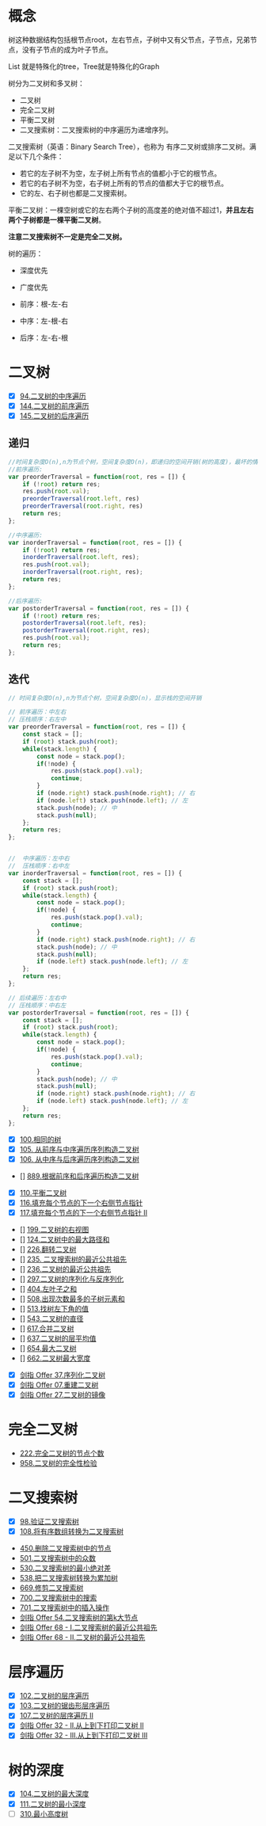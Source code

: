 # 概念

树这种数据结构包括根节点root，左右节点，子树中又有父节点，子节点，兄弟节点，没有子节点的成为叶子节点。

List 就是特殊化的tree，Tree就是特殊化的Graph

树分为二叉树和多叉树：

- 二叉树
- 完全二叉树
- 平衡二叉树
- 二叉搜索树：二叉搜索树的中序遍历为递增序列。

二叉搜索树（英语：Binary Search Tree），也称为 有序二叉树或排序二叉树。满足以下几个条件：

- 若它的左子树不为空，左子树上所有节点的值都小于它的根节点。
- 若它的右子树不为空，右子树上所有的节点的值都大于它的根节点。
- 它的左、右子树也都是二叉搜索树。

平衡二叉树：一棵空树或它的左右两个子树的高度差的绝对值不超过1，**并且左右两个子树都是一棵平衡二叉树**。

**注意二叉搜索树不一定是完全二叉树。**

树的遍历：

- 深度优先
- 广度优先

- 前序：根-左-右
- 中序：左-根-右
- 后序：左-右-根

# 二叉树

- [x] [94.二叉树的中序遍历](https://leetcode-cn.com/problems/binary-tree-inorder-traversal)
- [x] [144.二叉树的前序遍历](https://leetcode-cn.com/problems/binary-tree-preorder-traversal)
- [x] [145.二叉树的后序遍历](https://leetcode.cn/problems/binary-tree-postorder-traversal/)

## 递归

```js
//时间复杂度O(n),n为节点个树，空间复杂度O(n)，即递归的空间开销(树的高度)，最坏的情况下树是链表，所以是O(n)，平均空间复杂度O(logn)
//前序遍历:
var preorderTraversal = function(root, res = []) {
    if (!root) return res;
    res.push(root.val);
    preorderTraversal(root.left, res)
    preorderTraversal(root.right, res)
    return res;
};

//中序遍历:
var inorderTraversal = function(root, res = []) {
    if (!root) return res;
    inorderTraversal(root.left, res);
    res.push(root.val);
    inorderTraversal(root.right, res);
    return res;
};

//后序遍历:
var postorderTraversal = function(root, res = []) {
    if (!root) return res;
    postorderTraversal(root.left, res);
    postorderTraversal(root.right, res);
    res.push(root.val);
    return res;
};
```

## 迭代

```js
// 时间复杂度O(n),n为节点个树，空间复杂度O(n)，显示栈的空间开销

// 前序遍历：中左右
// 压栈顺序：右左中
var preorderTraversal = function(root, res = []) {
    const stack = [];
    if (root) stack.push(root);
    while(stack.length) {
        const node = stack.pop();
        if(!node) {
            res.push(stack.pop().val);
            continue;
        }
        if (node.right) stack.push(node.right); // 右
        if (node.left) stack.push(node.left); // 左
        stack.push(node); // 中
        stack.push(null);
    }; 
    return res;
};


//  中序遍历：左中右
//  压栈顺序：右中左
var inorderTraversal = function(root, res = []) {
    const stack = [];
    if (root) stack.push(root);
    while(stack.length) {
        const node = stack.pop();
        if(!node) {
            res.push(stack.pop().val);
            continue;
        }
        if (node.right) stack.push(node.right); // 右
        stack.push(node); // 中
        stack.push(null);
        if (node.left) stack.push(node.left); // 左
    };
    return res;
};

// 后续遍历：左右中
// 压栈顺序：中右左
var postorderTraversal = function(root, res = []) {
    const stack = [];
    if (root) stack.push(root);
    while(stack.length) {
        const node = stack.pop();
        if(!node) {
            res.push(stack.pop().val);
            continue;
        }
        stack.push(node); // 中
        stack.push(null);
        if (node.right) stack.push(node.right); // 右
        if (node.left) stack.push(node.left); // 左
    };
    return res;
};

```

- [x] [100.相同的树](https://leetcode-cn.com/problems/same-tree)
- [x] [105. 从前序与中序遍历序列构造二叉树](https://leetcode.cn/problems/construct-binary-tree-from-preorder-and-inorder-traversal/)
- [x] [106. 从中序与后序遍历序列构造二叉树](https://leetcode.cn/problems/construct-binary-tree-from-inorder-and-postorder-traversal/)
- [] [889.根据前序和后序遍历构造二叉树](https://leetcode-cn.com/problems/construct-binary-tree-from-preorder-and-postorder-traversal)
- [x] [110.平衡二叉树](https://leetcode-cn.com/problems/balanced-binary-tree)
- [x] [116.填充每个节点的下一个右侧节点指针](https://leetcode-cn.com/problems/populating-next-right-pointers-in-each-node)
- [x] [117.填充每个节点的下一个右侧节点指针 II](https://leetcode-cn.com/problems/populating-next-right-pointers-in-each-node-ii)
- [] [199.二叉树的右视图](https://leetcode-cn.com/problems/binary-tree-right-side-view)
- [] [124.二叉树中的最大路径和](https://leetcode-cn.com/problems/binary-tree-maximum-path-sum)
- [] [226.翻转二叉树](https://leetcode-cn.com/problems/invert-binary-tree)
- [] [235. 二叉搜索树的最近公共祖先](https://leetcode.cn/problems/lowest-common-ancestor-of-a-binary-search-tree/)
- [] [236.二叉树的最近公共祖先](https://leetcode-cn.com/problems/lowest-common-ancestor-of-a-binary-tree)
- [] [297.二叉树的序列化与反序列化](https://leetcode-cn.com/problems/serialize-and-deserialize-binary-tree)
- [] [404.左叶子之和](https://leetcode-cn.com/problems/sum-of-left-leaves)
- [] [508.出现次数最多的子树元素和](https://leetcode-cn.com/problems/most-frequent-subtree-sum)
- [] [513.找树左下角的值](https://leetcode-cn.com/problems/find-bottom-left-tree-value)
- [] [543.二叉树的直径](https://leetcode-cn.com/problems/diameter-of-binary-tree)
- [] [617.合并二叉树](https://leetcode-cn.com/problems/merge-two-binary-trees)
- [] [637.二叉树的层平均值](https://leetcode-cn.com/problems/average-of-levels-in-binary-tree)
- [] [654.最大二叉树](https://leetcode-cn.com/problems/maximum-binary-tree)
- [] [662.二叉树最大宽度](https://leetcode-cn.com/problems/maximum-width-of-binary-tree)
- [x] [剑指 Offer 37.序列化二叉树](https://leetcode-cn.com/problems/xu-lie-hua-er-cha-shu-lcof/)
- [x] [剑指 Offer 07.重建二叉树](https://leetcode-cn.com/problems/zhong-jian-er-cha-shu-lcof)
- [x] [剑指 Offer 27.二叉树的镜像](https://leetcode-cn.com/problems/er-cha-shu-de-jing-xiang-lcof)

# 完全二叉树

- [222.完全二叉树的节点个数](https://leetcode-cn.com/problems/count-complete-tree-nodes)
- [958.二叉树的完全性检验](https://leetcode-cn.com/problems/check-completeness-of-a-binary-tree)


# 二叉搜索树

- [x] [98.验证二叉搜索树](https://leetcode-cn.com/problems/validate-binary-search-tree)
- [x] [108.将有序数组转换为二叉搜索树](https://leetcode-cn.com/problems/convert-sorted-array-to-binary-search-tree)
- [450.删除二叉搜索树中的节点](https://leetcode-cn.com/problems/delete-node-in-a-bst)
- [501.二叉搜索树中的众数](https://leetcode-cn.com/problems/find-mode-in-binary-search-tree)
- [530.二叉搜索树的最小绝对差](https://leetcode-cn.com/problems/minimum-absolute-difference-in-bst)
- [538.把二叉搜索树转换为累加树](https://leetcode-cn.com/problems/convert-bst-to-greater-tree)
- [669.修剪二叉搜索树](https://leetcode-cn.com/problems/trim-a-binary-search-tree)
- [700.二叉搜索树中的搜索](https://leetcode-cn.com/problems/search-in-a-binary-search-tree)
- [701.二叉搜索树中的插入操作](https://leetcode-cn.com/problems/insert-into-a-binary-search-tree)
- [剑指 Offer 54.二叉搜索树的第k大节点](https://leetcode-cn.com/problems/er-cha-sou-suo-shu-de-di-kda-jie-dian-lcof/)
- [剑指 Offer 68 - I.二叉搜索树的最近公共祖先](https://leetcode-cn.com/problems/er-cha-sou-suo-shu-de-zui-jin-gong-gong-zu-xian-lcof/)
- [剑指 Offer 68 - II.二叉树的最近公共祖先](https://leetcode-cn.com/problems/er-cha-shu-de-zui-jin-gong-gong-zu-xian-lcof/)

# 层序遍历

- [x] [102.二叉树的层序遍历](https://leetcode-cn.com/problems/binary-tree-level-order-traversal)
- [x] [103.二叉树的锯齿形层序遍历](https://leetcode-cn.com/problems/binary-tree-zigzag-level-order-traversal)
- [x] [107.二叉树的层序遍历 II](https://leetcode-cn.com/problems/binary-tree-level-order-traversal-ii)
- [x] [剑指 Offer 32 - II.从上到下打印二叉树 II](https://leetcode-cn.com/problems/cong-shang-dao-xia-da-yin-er-cha-shu-ii-lcof)
- [x] [剑指 Offer 32 - III.从上到下打印二叉树 III](https://leetcode-cn.com/problems/cong-shang-dao-xia-da-yin-er-cha-shu-iii-lcof)

# 树的深度

- [x] [104.二叉树的最大深度](https://leetcode-cn.com/problems/maximum-depth-of-binary-tree)
- [x] [111.二叉树的最小深度](https://leetcode-cn.com/problems/minimum-depth-of-binary-tree)
- [ ] [310.最小高度树](https://leetcode-cn.com/problems/minimum-height-trees)
